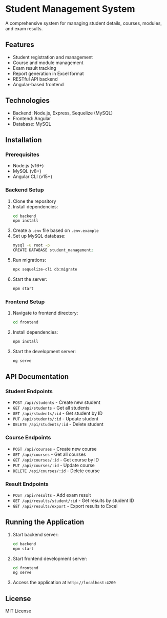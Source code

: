 # Student Management System

A comprehensive system for managing student details, courses, modules, and exam results.

## Features
- Student registration and management
- Course and module management
- Exam result tracking
- Report generation in Excel format
- RESTful API backend
- Angular-based frontend

## Technologies
- Backend: Node.js, Express, Sequelize (MySQL)
- Frontend: Angular
- Database: MySQL

## Installation

### Prerequisites
- Node.js (v16+)
- MySQL (v8+)
- Angular CLI (v15+)

### Backend Setup
1. Clone the repository
2. Install dependencies:
   ```bash
   cd backend
   npm install
   ```
3. Create a `.env` file based on `.env.example`
4. Set up MySQL database:
   ```bash
   mysql -u root -p
   CREATE DATABASE student_management;
   ```
5. Run migrations:
   ```bash
   npx sequelize-cli db:migrate
   ```
6. Start the server:
   ```bash
   npm start
   ```

### Frontend Setup
1. Navigate to frontend directory:
   ```bash
   cd frontend
   ```
2. Install dependencies:
   ```bash
   npm install
   ```
3. Start the development server:
   ```bash
   ng serve
   ```

## API Documentation

### Student Endpoints
- `POST /api/students` - Create new student
- `GET /api/students` - Get all students
- `GET /api/students/:id` - Get student by ID
- `PUT /api/students/:id` - Update student
- `DELETE /api/students/:id` - Delete student

### Course Endpoints
- `POST /api/courses` - Create new course
- `GET /api/courses` - Get all courses
- `GET /api/courses/:id` - Get course by ID
- `PUT /api/courses/:id` - Update course
- `DELETE /api/courses/:id` - Delete course

### Result Endpoints
- `POST /api/results` - Add exam result
- `GET /api/results/student/:id` - Get results by student ID
- `GET /api/results/export` - Export results to Excel

## Running the Application
1. Start backend server:
   ```bash
   cd backend
   npm start
   ```
2. Start frontend development server:
   ```bash
   cd frontend
   ng serve
   ```
3. Access the application at `http://localhost:4200`

## License
MIT License
